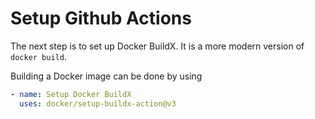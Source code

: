 # Setup Github Actions

The next step is to set up Docker BuildX. It is a more modern version of `docker build`.
 

Building a Docker image can be done by using 

```yml
- name: Setup Docker BuildX 
  uses: docker/setup-buildx-action@v3
```

